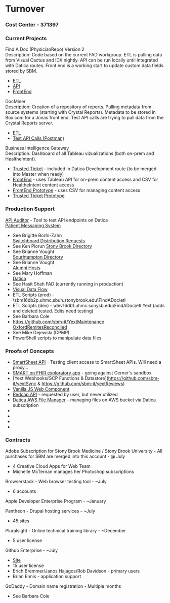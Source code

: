 # Turnover

### Cost Center - 371397


### Current Projects
Find A Doc (PhysicianRepo) Version 2  
Description: Code based on the current FAD workgroup.  ETL is pulling data from Visual Cactus and IDX nightly.  API can be run locally until integrated with Datica routes.  Front end is a working start to update custom data fields stored by SBM.
  * [ETL](https://github.com/sbm-it/PhysicianRepoETL)  
  * [API](https://github.com/sbm-it/PhysicianRepoAPI)  
  * [FrontEnd](https://github.com/sbm-it/PhysicianRepoClient)  

DocMiner  
Description: Creation of a repository of reports.  Pulling metadata from source systems (starting with Crystal Reports).  Metadata to be stored in Box.com for a Jonas front end.  Test API calls are trying to pull data from the Crystal Reports server.
  * [ETL](https://github.com/sbm-it/docminer_backend)  
  * [Test API Calls (Postman)](https://www.getpostman.com/collections/57d1ee6560859244e185)
  
Business Intelligence Gateway  
Description:  Dashboard of all Tableau vizualizations (both on-prem and HealtheIntent).  
  * [Trusted Ticket](https://github.com/sbm-it/Catalyze-PROD/tree/development/routes/tableautt) - included in Datica Development route (to be merged into Master when ready)
  * [FrontEnd](https://github.com/sbm-it/BIG-Dashboard) - uses Tableau API for on-prem content access and CSV for HealtheIntent content access  
  * [FrontEnd Prototype](https://github.com/sbm-it/BIG-Portal-Prototype) - uses CSV for managing content access  
  * [Trusted Ticket Prototype](https://github.com/sbm-it/tableauAuthentication)  

### Production Support  
[API Auditor](https://github.com/sbm-it/apiAuditor) - Tool to test API endpoints on Datica  
[Patient Messaging System](https://github.com/sbm-it/PatientMessagingSystem)  
  * See Brigitte Borhi-Zahn  
[Switchboard Distribution Requests](https://github.com/sbm-it/switchboard-distribution-request)  
  * See Ken Piorun
[Stony Brook Directory](https://github.com/sbm-it/StonyBrookDirectory)  
  * See Brianne Vought  
[Sourhtampton Directory](https://github.com/sbm-it/SouthamptonDirectory)  
  * See Brianne Vought  
[Alumni Hosts](https://github.com/sbm-it/AlumniMaps)  
  * See Mary Hoffman  
[Datica](https://github.com/sbm-it/Catalyze-PROD)  
  * See Hasit Shah
FAD (currently running in production)
  * [Visual Data Flow](https://github.com/sbm-it/Turnover/blob/master/Find%20A%20Doctor%20Data%20Flow.png)
  * ETL Scripts (prod) - \\sbm16db2p.uhmc.sbuh.stonybrook.edu\FindADoc\etl
  * ETL Scripts (dev) - \\dev16db1.uhmc.sunysb.edu\FindADoc\etl
Yext (adds and deleted tested.  Edits need testing)
  * See Barbara Cole
  * https://github.com/sbm-it/YextMaintenance  
[OxfordRemitesReconciled](https://github.com/sbm-it/OxfordRemitsReconciled)  
  * See Mike Dejewski (CPMP)
  * PowerShell scripts to manipulate data files  
  
  
### Proofs of Concepts  
  * [SmartSheet API](https://github.com/sbm-it/SmartSheetAPI) - Testing client access to SmartSheet APIs.  Will need a proxy...
  * [SMART on FHIR exploratory app](https://github.com/sbm-it/throughTheLookingGlass) - going against Cerner's sandbox.  
  * [Yext Webhooks/GCP Functions & Datastore](https://github.com/sbm-it/yextSync & https://github.com/sbm-it/yextReviews)  
  * [Vanilla JS Web Component](https://github.com/sbm-it/component)  
  * [Redcap API](https://github.com/sbm-it/redcap-neurology) - requested by user, but never utilized  
  * [Datica AWS File Manager](https://github.com/sbm-it/datica-file-manager) - managing files on AWS bucket via Datica subscription  
  * []()  
  * []()  
  * []()  
  * []()  
  

### Contracts
Adobe Subscription for Stony Brook Medicine / Stony Brook University - All purchases for SBM are merged into this account - @ July  
  * 4 Creative Cloud Apps for Web Team  
  * Michelle McTernan manages her Photoshop subscriptions  
  
Browserstack - Web browser testing tool - ~July  
  * 6 accounts  
  
Apple Developer Enterprise Program - ~January  

Pantheon - Drupal hosting services - ~July  
  * 45 sites  
  
Pluralsight - Online technical training library - ~December  
  * 5 user license    

Github Enterprise - ~July  
  * [Site](https://github.bmi.stonybrookmedicine.edu/)  
  * 15 user license  
  * Erich Bremmer/Janos Hajagos/Rob Davidson - primary users  
  * Brian Ennis - application support  
  
GoDaddy - Domain name registration - Multiple months
  * See Barbara Cole  
 
  


